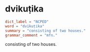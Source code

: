 # dvikuṭika

``` toml
dict_label = "NCPED"
word = "dvikuṭika"
summary = "consisting of two houses."
grammar_comment = "mfn."
```

consisting of two houses.

